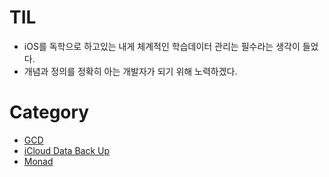 # TIL
- iOS를 독학으로 하고있는 내게 체계적인 학습데이터 관리는 필수라는 생각이 들었다. 
- 개념과 정의를 정확히 아는 개발자가 되기 위해 노력하겠다. 
# Category 
- [GCD](https://velog.io/@kuruma-42/Grand-Central-Dispatch-GCD)
- [iCloud Data Back Up](https://velog.io/@kuruma-42/iCloud-Data-Back-Up)
- [Monad](https://velog.io/@kuruma-42/Monad)
